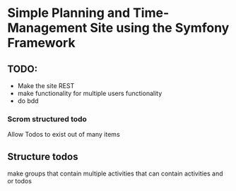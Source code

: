 # Simple Planning and Time-Management Site using the Symfony Framework

## TODO:
* Make the site REST
* make functionality for multiple users functionality
* do bdd

### Scrom structured todo
Allow Todos to exist out of many items

## Structure todos
make groups that contain multiple activities that can contain activities and or todos

